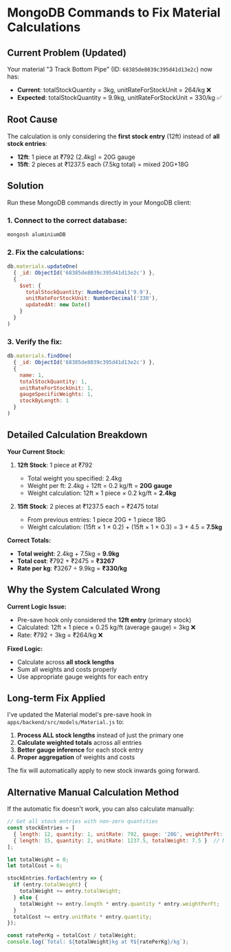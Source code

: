# MongoDB Commands to Fix Material Calculations

## Current Problem (Updated)
Your material "3 Track Bottom Pipe" (ID: `68385de8039c395d41d13e2c`) now has:
- **Current**: totalStockQuantity = 3kg, unitRateForStockUnit = 264/kg ❌
- **Expected**: totalStockQuantity = 9.9kg, unitRateForStockUnit = 330/kg ✅

## Root Cause
The calculation is only considering the **first stock entry** (12ft) instead of **all stock entries**:
- **12ft**: 1 piece at ₹792 (2.4kg) = 20G gauge
- **15ft**: 2 pieces at ₹1237.5 each (7.5kg total) = mixed 20G+18G

## Solution
Run these MongoDB commands directly in your MongoDB client:

### 1. Connect to the correct database:
```bash
mongosh aluminiumDB
```

### 2. Fix the calculations:
```javascript
db.materials.updateOne(
  { _id: ObjectId('68385de8039c395d41d13e2c') },
  {
    $set: {
      totalStockQuantity: NumberDecimal('9.9'),
      unitRateForStockUnit: NumberDecimal('330'),
      updatedAt: new Date()
    }
  }
)
```

### 3. Verify the fix:
```javascript
db.materials.findOne(
  { _id: ObjectId('68385de8039c395d41d13e2c') },
  { 
    name: 1, 
    totalStockQuantity: 1, 
    unitRateForStockUnit: 1,
    gaugeSpecificWeights: 1,
    stockByLength: 1
  }
)
```

## Detailed Calculation Breakdown

**Your Current Stock:**

1. **12ft Stock**: 1 piece at ₹792
   - Total weight you specified: 2.4kg
   - Weight per ft: 2.4kg ÷ 12ft = 0.2 kg/ft = **20G gauge**
   - Weight calculation: 12ft × 1 piece × 0.2 kg/ft = **2.4kg**

2. **15ft Stock**: 2 pieces at ₹1237.5 each = ₹2475 total
   - From previous entries: 1 piece 20G + 1 piece 18G
   - Weight calculation: (15ft × 1 × 0.2) + (15ft × 1 × 0.3) = 3 + 4.5 = **7.5kg**

**Correct Totals:**
- **Total weight**: 2.4kg + 7.5kg = **9.9kg**
- **Total cost**: ₹792 + ₹2475 = **₹3267**
- **Rate per kg**: ₹3267 ÷ 9.9kg = **₹330/kg**

## Why the System Calculated Wrong

**Current Logic Issue:**
- Pre-save hook only considered the **12ft entry** (primary stock)
- Calculated: 12ft × 1 piece × 0.25 kg/ft (average gauge) = 3kg ❌
- Rate: ₹792 ÷ 3kg = ₹264/kg ❌

**Fixed Logic:**
- Calculate across **all stock lengths**
- Sum all weights and costs properly
- Use appropriate gauge weights for each entry

## Long-term Fix Applied

I've updated the Material model's pre-save hook in `apps/backend/src/models/Material.js` to:

1. **Process ALL stock lengths** instead of just the primary one
2. **Calculate weighted totals** across all entries
3. **Better gauge inference** for each stock entry
4. **Proper aggregation** of weights and costs

The fix will automatically apply to new stock inwards going forward.

## Alternative Manual Calculation Method

If the automatic fix doesn't work, you can also calculate manually:

```javascript
// Get all stock entries with non-zero quantities
const stockEntries = [
  { length: 12, quantity: 1, unitRate: 792, gauge: '20G', weightPerFt: 0.2 },
  { length: 15, quantity: 2, unitRate: 1237.5, totalWeight: 7.5 }  // Mixed gauge
];

let totalWeight = 0;
let totalCost = 0;

stockEntries.forEach(entry => {
  if (entry.totalWeight) {
    totalWeight += entry.totalWeight;
  } else {
    totalWeight += entry.length * entry.quantity * entry.weightPerFt;
  }
  totalCost += entry.unitRate * entry.quantity;
});

const ratePerKg = totalCost / totalWeight;
console.log(`Total: ${totalWeight}kg at ₹${ratePerKg}/kg`);
``` 